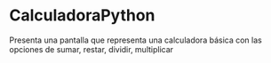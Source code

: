 # CalculadoraPython
Presenta una pantalla que representa una calculadora básica con las opciones de sumar, restar, dividir, multiplicar
